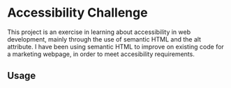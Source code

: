 # Accessibility Challenge
This project is an exercise in learning about accessibility in web development, mainly through the use of semantic HTML and the alt attribute. I have been using semantic HTML to improve on existing code for a marketing webpage, in order to meet accesibility requirements.

## Usage
